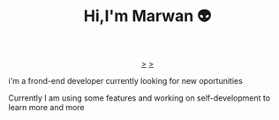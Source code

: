 <h1 align="center"> Hi,I'm Marwan 👽</h1>
<br>
<p align="center"> 
<a href="https://www.linkedin.com/in/maro-khlifa-1172b124a/",   <i class="fa-brands fa-linkedin-in"></i>></a>
<a href="https://www.facebook.com/maro.khlifa.9/",        <i class="fa-brands fa-facebook">></i></a>
<a href="https://www.instagram.com/marokhlifa/"><i class="fa-brands fa-instagram"></i></a>
<p align="ceter">i'm a frond-end developer  currently looking for new oportunities

</p>
Currently I am using some features and working on self-development to learn more and more <br>
<p align="ceter"><i class="fa-brands fa-html5"></i><i class="fa-brands fa-js"></i><i class="fa-brands fa-css3-alt"></i><i class="fa-brands fa-bootstrap"></i><i class="fa-brands fa-wordpress"></i></p> 


